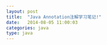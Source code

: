 ```yaml
---
layout: post
title:  "Java Annotation注解学习笔记!"
date:   2014-08-05 11:00:03
categories: java
type: java
---
```

